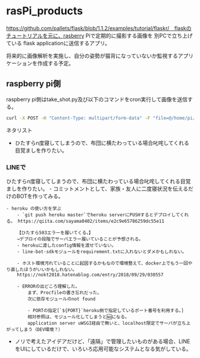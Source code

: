 # rasPi_products

https://github.com/pallets/flask/blob/1.1.2/examples/tutorial/flaskr/　flaskのチュートリアルを元に、rasberry Piで定期的に撮影する画像を 別PCで立ち上げている flask applicationに送信するアプリ。

将来的に画像解析を実施し、自分の姿勢が猫背になっていないか監視するアプリケーションを作成する予定。



raspberry pi側
---
raspberry pi側はtake_shot.py及び以下のコマンドをcron実行して画像を送信する。
```bash
curl -X POST -H "Content-Type: multipart/form-data" -F "file=@/home/pi/Desktop/image.jpg" <ip-address>:5000/send_image
```


ネタリスト

- ひたすらn度寝してしまうので、布団に横たわっている場合叱咤してくれる目覚ましを作りたい。


### LINEで

ひたすらn度寝してしまうので、布団に横たわっている場合叱咤してくれる目覚ましを作りたい。
    - コミットメントとして、家族・友人に二度寝状況を伝えるだけのBOTを作ってみる。

    - heroku の使い方を学ぶ
        - `git push heroku master`でheroku serverにPUSHするとデプロイしてくれる。 https://qiita.com/sayama0402/items/e2c9e65786259dc55e11

        【ひたすら503エラーを履いてくる。】
        →デプロイの段階でサーバエラー履いていることが予想される。
        - herokuに渡したconfig情報を渡せていない。
        - line-bot-sdkモジュールをrequirement.txtに入れないとダメかもしれない。

        - ホスト環境汚れていることに起因するかもなので環境整えて、docker上でもう一回やり直したほうがいいかもしれない。
        https://nokt2018.hatenablog.com/entry/2018/09/29/030557

        - ERRORの出どころ理解した。
            まず、Procfileの書き忘れだった。
            次に依存モジュールのnot found

            - PORTの指定[`${PORT}`heroku側で指定しているポート番号を利用する。]
            相対参照は、モジュール化してしまうと🆖になる。
            application server uWSGI経由で無いと、localhost限定でサーバが立ち上がってしまう（DEV環境？）


+ ノリで考えたアイデアだけど、「遠隔」で管理したいものがある場合、LINEをUIにしているだけで、いろいろ応用可能なシステムとなる気がしている。

        
